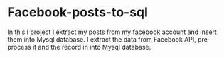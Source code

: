 # Facebook-posts-to-sql
In this I project I extract my posts from my facebook account  and insert them into Mysql database. I extract the data from Facebook API, pre-process it and the record in into Mysql database. 
